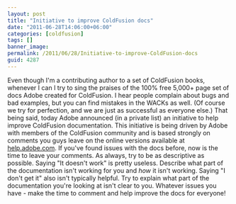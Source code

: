 ```yaml
---
layout: post
title: "Initiative to improve ColdFusion docs"
date: "2011-06-28T14:06:00+06:00"
categories: [coldfusion]
tags: []
banner_image: 
permalink: /2011/06/28/Initiative-to-improve-ColdFusion-docs
guid: 4287
---
```


Even though I'm a contributing author to a set of ColdFusion books, whenever I can I try to sing the praises of the 100% free 5,000+ page set of docs Adobe created for ColdFusion. I hear people complain about bugs and bad examples, but you can find mistakes in the WACKs as well. (Of course we try for perfection, and we are just as successful as everyone else.) That being said, today Adobe announced (in a private list) an initiative to help improve ColdFusion documentation. This initiative is being driven by Adobe with members of the ColdFusion community and is based strongly on comments you guys leave on the online versions available at <a href="http://help.adobe.com">help.adobe.com</a>. If you've found issues with the docs before, now is the time to leave your comments. As always, try to be as descriptive as possible. Saying "It doesn't work" is pretty useless. Describe what part of the documentation isn't working for you and <i>how</i> it isn't working. Saying "I don't get it" also isn't typically helpful. Try to explain what part of the documentation you're looking at isn't clear to you. Whatever issues you have - make the time to comment and help improve the docs for everyone!